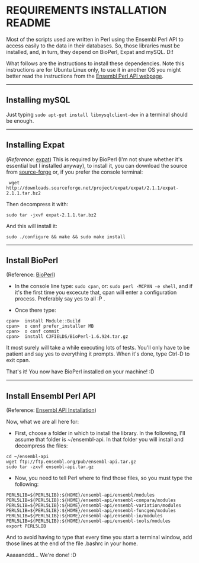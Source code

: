 REQUIREMENTS INSTALLATION README
================================

 Most of the scripts used are written in Perl using the Ensembl Perl API to access easily to the data in their databases. So, those libraries must be installed, and, in turn, they depend on BioPerl, Expat and mySQL. D:!

 What follows are the instructions to install these dependencies. Note this instructions are for Ubuntu Linux only, to use it in another OS you might better read the instructions from the [Ensembl Perl API webpage](http://feb2014.archive.ensembl.org/info/docs/api/api_installation.html).

 --------------------------------------------------------

Installing mySQL
----------------
 Just typing `sudo apt-get install libmysqlclient-dev` in a terminal should be enough.

--------------------------------------------------------

Installing Expat
--------------
 (*Reference*: [expat](http://expat.sourceforge.net/))
 This is required by BioPerl (I'm not shure whether it's essential but I installed anyway), to install it, you can download the source from [source-forge](https://sourceforge.net/projects/expat/) or, if you prefer the console terminal:
 ```
  wget http://downloads.sourceforge.net/project/expat/expat/2.1.1/expat-2.1.1.tar.bz2
 ```
 Then decompress it with:
 ```
 sudo tar -jxvf expat-2.1.1.tar.bz2
 ```
 And this will install it:
 ```
sudo ./configure && make && sudo make install
 ```

 --------------------------------------------------------

Install BioPerl
----------------
(Reference: [BioPerl](http://bioperl.org/INSTALL.html))
 - In the console line type: `sudo cpan`, or: `sudo perl -MCPAN -e shell`, and if it's the first time you excecute that, cpan will enter a configuration process. Preferably say yes to all :P .

 - Once there type:
 ```
 cpan>  install Module::Build
 cpan>  o conf prefer_installer MB
 cpan>  o conf commit
 cpan>  install CJFIELDS/BioPerl-1.6.924.tar.gz
 ```
 It most surely will take a while executing lots of tests. You'll only have to be patient and say yes to everything it prompts. When it's done, type Ctrl-D to exit cpan.

 That's it! You now have BioPerl installed on your machine! :D

--------------------------------------------------------

Install Ensembl Perl API
-------------------------
(Reference: [Ensembl API Installation](http://feb2014.archive.ensembl.org/info/docs/api/api_installation.html))

 Now, what we are all here for:

 - First, choose a folder in which to install the library. In the following, I'll assume that folder is ~/ensembl-api. In that folder you will install and decompress the files:
 ```
cd ~/ensembl-api
wget ftp://ftp.ensembl.org/pub/ensembl-api.tar.gz
sudo tar -zxvf ensembl-api.tar.gz
 ```

 - Now, you need to tell Perl where to find those files, so you must type the following:
  ```
  PERL5LIB=${PERL5LIB}:${HOME}/ensembl-api/ensembl/modules
  PERL5LIB=${PERL5LIB}:${HOME}/ensembl-api/ensembl-compara/modules
  PERL5LIB=${PERL5LIB}:${HOME}/ensembl-api/ensembl-variation/modules
  PERL5LIB=${PERL5LIB}:${HOME}/ensembl-api/ensembl-funcgen/modules
  PERL5LIB=${PERL5LIB}:${HOME}/ensembl-api/ensembl-io/modules
  PERL5LIB=${PERL5LIB}:${HOME}/ensembl-api/ensembl-tools/modules
  export PERL5LIB
  ```
  And to avoid having to type that every time you start a terminal window, add those lines at the end of the file .bashrc in your home.
  
  Aaaaanddd... We're done! :D